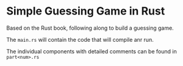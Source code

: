 # Simple Guessing Game in Rust

Based on the Rust book, following along to build a guessing game. 

The `main.rs` will contain the code that will compile anr run.

The individual components with detailed comments can be found in `part<num>.rs`
